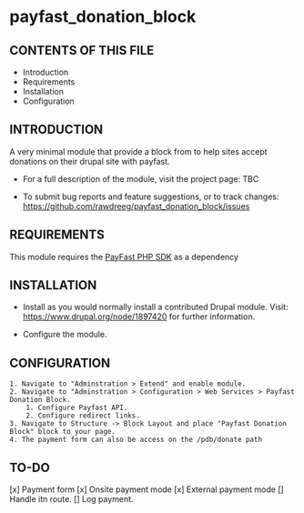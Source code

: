 # payfast_donation_block

CONTENTS OF THIS FILE
---------------------

 * Introduction
 * Requirements
 * Installation
 * Configuration


INTRODUCTION
------------

A very minimal module that provide a block from to help sites accept donations on their drupal site with payfast.


 * For a full description of the module, visit the project page:
   TBC

 * To submit bug reports and feature suggestions, or to track changes:
   https://github.com/rawdreeg/payfast_donation_block/issues


REQUIREMENTS
------------

This module requires the [PayFast PHP SDK](https://github.com/PayFast/payfast-php-sdk) as a dependency


INSTALLATION
------------

 * Install as you would normally install a contributed Drupal module. Visit:
   https://www.drupal.org/node/1897420 for further information.
 
 * Configure the module.


CONFIGURATION
-------------

    1. Navigate to "Adminstration > Extend" and enable module.
    2. Navigate to "Adminstration > Configuration > Web Services > Payfast Donation Block.
        1. Configure Payfast API.
        2. Configure redirect links.
    3. Navigate to Structure -> Block Layout and place "Payfast Donation Block" block to your page.
    4. The payment form can also be access on the /pdb/donate path
    

TO-DO
------------

[x] Payment form
[x] Onsite payment mode
[x] External payment mode
[] Handle itn route.
[] Log payment.
